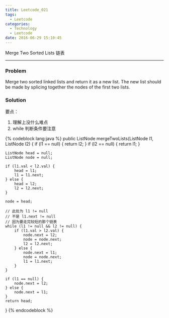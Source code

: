 ```yaml
---
title: Leetcode_021
tags:
  - Leetcode
categories:
  - Technology
  - Leetcode
date: 2016-06-29 15:10:45
---
```

Merge Two Sorted Lists
链表
<!-- more -->

***

### Problem
Merge two sorted linked lists and return it as a new list. The new list should be made by splicing together the nodes of the first two lists.

### Solution

要点：
1. 理解上没什么难点
2. while 判断条件要注意

{% codeblock lang:java  %}
public ListNode mergeTwoLists(ListNode l1, ListNode l2) {
    if (l1 == null) {
        return l2;
    }
    if (l2 == null) {
        return l1;
    }

    ListNode head = null;
    ListNode node = null;

    if (l1.val < l2.val) {
        head = l1;
        l1 = l1.next;
    } else {
        head = l2;
        l2 = l2.next;
    }

    node = head;

    // 此处为 l1 != null
    // 不是 l1.next != null
    // 因为要走完较短的那个链表
    while (l1 != null && l2 != null) {
        if (l1.val > l2.val) {
            node.next = l2;
            node = node.next;
            l2 = l2.next;
        } else {
            node.next = l1;
            node = node.next;
            l1 = l1.next;
        }
    }

    if (l1 == null) {
        node.next = l2;
    } else {
        node.next = l1;
    }
    return head;
}
{% endcodeblock %}
